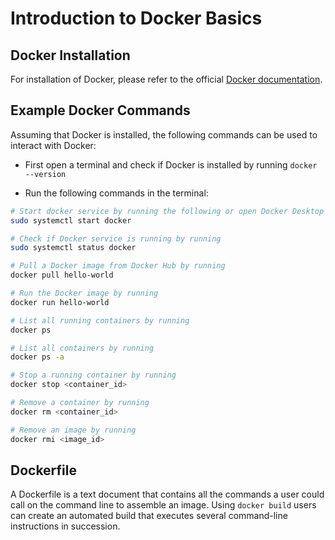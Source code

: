 # Introduction to Docker Basics

## Docker Installation
For installation of Docker, please refer to the official [Docker documentation](https://docs.docker.com/get-docker/).

## Example Docker Commands
Assuming that Docker is installed, the following commands can be used to interact with Docker:

- First open a terminal and check if Docker is installed by running `docker --version`

- Run the following commands in the terminal:
```bash
# Start docker service by running the following or open Docker Desktop
sudo systemctl start docker

# Check if Docker service is running by running
sudo systemctl status docker

# Pull a Docker image from Docker Hub by running 
docker pull hello-world

# Run the Docker image by running 
docker run hello-world

# List all running containers by running 
docker ps

# List all containers by running 
docker ps -a

# Stop a running container by running 
docker stop <container_id>

# Remove a container by running 
docker rm <container_id>

# Remove an image by running 
docker rmi <image_id>
```

## Dockerfile
A Dockerfile is a text document that contains all the commands a user could call on the command line to assemble an image. Using `docker build` users can create an automated build that executes several command-line instructions in succession.